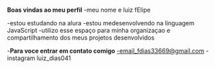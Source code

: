 **Boas vindas ao meu perfil**
-meu nome e luiz fElipe

-estou estudando na alura
-estou medesenvolvendo na linguagem JavaScript
-utilizo esse espaço para minha organizaçao e compartilhamento dos meus projetos desenvolvidos

-**Para voce entrar em contato comigo**
-email_fdias33669@gmail.com
-instagram luiz_dias041
